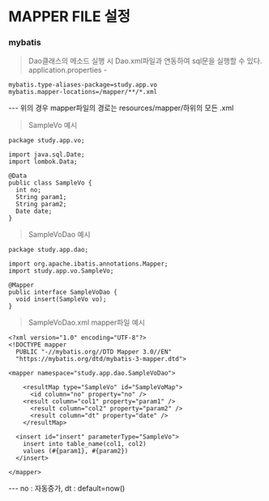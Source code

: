 # MAPPER FILE 설정
### mybatis
> Dao클래스의 메소드 실행 시 Dao.xml파일과 연동하여 sql문을 실행할 수 있다.
> application.properties -  <br/>
```#mybatis
mybatis.type-aliases-package=study.app.vo
mybatis.mapper-locations=/mapper/**/*.xml
```
--- 위의 경우 mapper파일의 경로는 resources/mapper/하위의 모든 .xml


> SampleVo 예시
```
package study.app.vo;

import java.sql.Date;
import lombok.Data;

@Data
public class SampleVo {
  int no;
  String param1;
  String param2;
  Date date;
}
```

> SampleVoDao 예시
```
package study.app.dao;

import org.apache.ibatis.annotations.Mapper;
import study.app.vo.SampleVo;

@Mapper
public interface SampleVoDao {
  void insert(SampleVo vo);
}
```

> SampleVoDao.xml mapper파일 예시
```
<?xml version="1.0" encoding="UTF-8"?>
<!DOCTYPE mapper
  PUBLIC "-//mybatis.org//DTD Mapper 3.0//EN"
  "https://mybatis.org/dtd/mybatis-3-mapper.dtd">

<mapper namespace="study.app.dao.SampleVoDao">

	<resultMap type="SampleVo" id="SampleVoMap">
	  <id column="no" property="no" />
    <result column="col1" property="param1" />
	  <result column="col2" property="param2" />
	  <result column="dt" property="date" />
	</resultMap>

  <insert id="insert" parameterType="SampleVo">
    insert into table_name(col1, col2)
    values (#{param1}, #{param2})
  </insert>

</mapper>
```
--- no : 자동증가, dt : default=now()